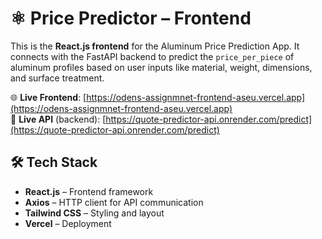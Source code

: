 # ⚛️ Price Predictor – Frontend

This is the **React.js frontend** for the Aluminum Price Prediction App. It connects with the FastAPI backend to predict the `price_per_piece` of aluminum profiles based on user inputs like material, weight, dimensions, and surface treatment.

🌐 **Live Frontend**: [https://odens-assignmnet-frontend-aseu.vercel.app](https://odens-assignmnet-frontend-aseu.vercel.app)  
🔌 **Live API** (backend): [https://quote-predictor-api.onrender.com/predict](https://quote-predictor-api.onrender.com/predict)




## 🛠️ Tech Stack

- **React.js** – Frontend framework
- **Axios** – HTTP client for API communication
- **Tailwind CSS** – Styling and layout
- **Vercel** – Deployment